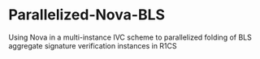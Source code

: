 # Parallelized-Nova-BLS
Using Nova in a multi-instance IVC scheme to parallelized folding of BLS aggregate signature verification instances in R1CS
